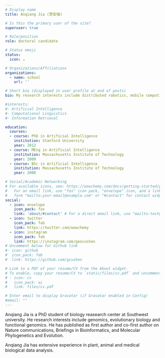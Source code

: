 ```yaml
---
# Display name
title: Anqiang Jia (贾安强)

# Is this the primary user of the site?
superuser: true

# Role/position
role: doctoral candidate

# Status emoji
status:
  icon: ☕️

# Organizations/Affiliations
organizations:
  - name: school
    url: ''

# Short bio (displayed in user profile at end of posts)
bio: My research interests include distributed robotics, mobile computing and programmable matter.

#interests:
#- Artificial Intelligence
#- Computational Linguistics
#- Information Retrieval

education:
  courses:
  - course: PhD in Artificial Intelligence
    institution: Stanford University
    year: 2012
  - course: MEng in Artificial Intelligence
    institution: Massachusetts Institute of Technology
    year: 2009
  - course: BSc in Artificial Intelligence
    institution: Massachusetts Institute of Technology
    year: 2008

# Social/Academic Networking
# For available icons, see: https://wowchemy.com/docs/getting-started/page-builder/#icons
#   For an email link, use "fas" icon pack, "envelope" icon, and a link in the
#   form "mailto:your-email@example.com" or "#contact" for contact widget.
social:
  - icon: envelope
    icon_pack: fas
    link: 'about/#contact' # For a direct email link, use "mailto:test@example.org".
  - icon: twitter
    icon_pack: fab
    link: https://twitter.com/wowchemy
  - icon: instagram
    icon_pack: fab
    link: https://instagram.com/geocushen
# Uncomment below for Github link
#- icon: github
#  icon_pack: fab
#  link: https://github.com/gcushen

# Link to a PDF of your resume/CV from the About widget.
# To enable, copy your resume/CV to `static/files/cv.pdf` and uncomment the lines below.
# - icon: cv
#   icon_pack: ai
#   link: files/cv.pdf

# Enter email to display Gravatar (if Gravatar enabled in Config)
#email: ""
---
```


Anqiang Jia is a PhD student of biology reasearch center at Southwest university. He research interests include genomics, evolutionary biology and functional genomics. He has published as first author and co-first author on Nature communications, Briefings in Bioinformatics, and Molecular Phylogenetics and Evolution.

Anqiang Jia has extensive experience in plant, animal and medical biological data analysis.
